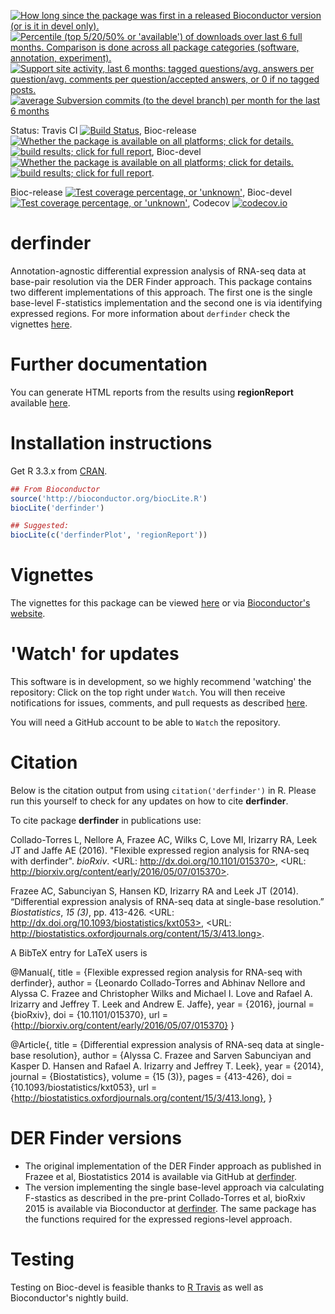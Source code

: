 <a href="http://www.bioconductor.org/packages/release/bioc/html/derfinder.html#since"><img border="0" src="http://www.bioconductor.org/shields/years-in-bioc/derfinder.svg" title="How long since the package was first in a released Bioconductor version (or is it in devel only)."></a> <a href="https://bioconductor.org/packages/stats/bioc/derfinder/"><img border="0" src="http://www.bioconductor.org/shields/downloads/derfinder.svg" title="Percentile (top 5/20/50% or 'available') of downloads over last 6 full months. Comparison is done across all package categories (software, annotation, experiment)."></a> <a href="https://support.bioconductor.org/t/derfinder/"><img border="0" src="http://www.bioconductor.org/shields/posts/derfinder.svg" title="Support site activity, last 6 months: tagged questions/avg. answers per question/avg. comments per question/accepted answers, or 0 if no tagged posts."></a> <a href="http://www.bioconductor.org/packages/release/bioc/html/derfinder.html#svn_source"><img border="0" src="http://www.bioconductor.org/shields/commits/bioc/derfinder.svg" title="average Subversion commits (to the devel branch) per month for the last 6 months"></a>

Status: Travis CI [![Build Status](https://travis-ci.org/lcolladotor/derfinder.svg?branch=master)](https://travis-ci.org/lcolladotor/derfinder),
Bioc-release <a href="http://www.bioconductor.org/packages/release/bioc/html/derfinder.html#archives"><img border="0" src="http://www.bioconductor.org/shields/availability/release/derfinder.svg" title="Whether the package is available on all platforms; click for details."></a> <a href="http://bioconductor.org/checkResults/release/bioc-LATEST/derfinder/"><img border="0" src="http://www.bioconductor.org/shields/build/release/bioc/derfinder.svg" title="build results; click for full report"></a>,
Bioc-devel <a href="http://www.bioconductor.org/packages/devel/bioc/html/derfinder.html#archives"><img border="0" src="http://www.bioconductor.org/shields/availability/devel/derfinder.svg" title="Whether the package is available on all platforms; click for details."></a> <a href="http://bioconductor.org/checkResults/devel/bioc-LATEST/derfinder/"><img border="0" src="http://www.bioconductor.org/shields/build/devel/bioc/derfinder.svg" title="build results; click for full report"></a>.

Bioc-release <a href="https://bioconductor.org/developers/how-to/unitTesting-guidelines/#coverage"><img border="0" src="http://www.bioconductor.org/shields/coverage/release/derfinder.svg" title="Test coverage percentage, or 'unknown'"></a>, Bioc-devel <a href="https://codecov.io/github/Bioconductor-mirror/derfinder?branch=master"><img border="0" src="http://www.bioconductor.org/shields/coverage/devel/derfinder.svg" title="Test coverage percentage, or 'unknown'"></a>, Codecov [![codecov.io](https://codecov.io/github/lcolladotor/derfinder/coverage.svg?branch=master)](https://codecov.io/github/lcolladotor/derfinder?branch=master)

derfinder
=========

Annotation-agnostic differential expression analysis of RNA-seq data at base-pair resolution via the DER Finder approach. This package contains two different implementations of this approach. The first one is the single base-level F-statistics implementation and the second one is via identifying expressed regions. For more information about `derfinder` check the vignettes [here](http://www.bioconductor.org/packages/derfinder).


# Further documentation

You can generate HTML reports from the results using __regionReport__ 
available [here](https://github.com/lcolladotor/regionReport).

# Installation instructions

Get R 3.3.x from [CRAN](http://cran.r-project.org/).

```R
## From Bioconductor
source('http://bioconductor.org/biocLite.R')
biocLite('derfinder')

## Suggested:
biocLite(c('derfinderPlot', 'regionReport'))
```

# Vignettes

The vignettes for this package can be viewed [here](http://lcolladotor.github.io/derfinder/) or via [Bioconductor's website](http://www.bioconductor.org/packages/derfinder).

# 'Watch' for updates

This software is in development, so we highly recommend 'watching' the 
repository: Click on the top right under `Watch`. You will then receive 
notifications for issues, comments, and pull requests as described 
[here](https://help.github.com/articles/notifications).

You will need a GitHub account to be able to `Watch` the repository.

# Citation

Below is the citation output from using `citation('derfinder')` in R. Please 
run this yourself to check for any updates on how to cite __derfinder__.

To cite package __derfinder__ in publications use:

Collado-Torres L, Nellore A, Frazee AC, Wilks C, Love MI, Irizarry RA, Leek JT and Jaffe AE (2016). "Flexible expressed region analysis for RNA-seq with derfinder". _bioRxiv_. <URL: http://dx.doi.org/10.1101/015370>, <URL:
http://biorxiv.org/content/early/2016/05/07/015370>.

Frazee AC, Sabunciyan S, Hansen KD, Irizarry RA and Leek JT (2014). “Differential expression analysis of RNA-seq data at
single-base resolution.” _Biostatistics_, *15 (3)*, pp. 413-426. <URL: http://dx.doi.org/10.1093/biostatistics/kxt053>, <URL:
http://biostatistics.oxfordjournals.org/content/15/3/413.long>.

A BibTeX entry for LaTeX users is

@Manual{,
    title = {Flexible expressed region analysis for RNA-seq with derfinder},
    author = {Leonardo Collado-Torres and Abhinav Nellore and Alyssa C. Frazee and Christopher Wilks and Michael I. Love and Rafael A. Irizarry and Jeffrey T. Leek and Andrew E. Jaffe},
    year = {2016},
    journal = {bioRxiv},
    doi = {10.1101/015370},
    url = {http://biorxiv.org/content/early/2016/05/07/015370}
}

@Article{,
    title = {Differential expression analysis of RNA-seq data at single-base resolution},
    author = {Alyssa C. Frazee and Sarven Sabunciyan and Kasper D. Hansen and Rafael A. Irizarry and Jeffrey T. Leek},
    year = {2014},
    journal = {Biostatistics},
    volume = {15 (3)},
    pages = {413-426},
    doi = {10.1093/biostatistics/kxt053},
    url = {http://biostatistics.oxfordjournals.org/content/15/3/413.long},
}

# DER Finder versions

* The original implementation of the DER Finder approach as published in Frazee et al, Biostatistics 2014 is available via GitHub at [derfinder](https://github.com/leekgroup/derfinder).
* The version implementing the single base-level approach via calculating F-stastics as described in the pre-print Collado-Torres et al, bioRxiv 2015 is available via Bioconductor at [derfinder](http://bioconductor.org/packages/derfinder). The same package has the functions required for the expressed regions-level approach.

# Testing

Testing on Bioc-devel is feasible thanks to [R Travis](http://docs.travis-ci.com/user/languages/r/) as well as Bioconductor's nightly build.
